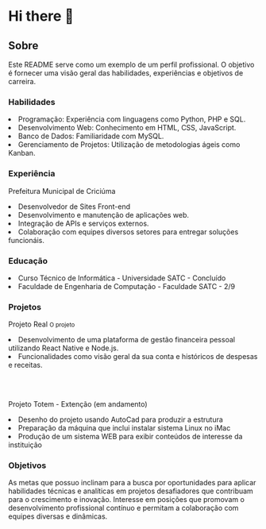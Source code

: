 # Hi there 👋

## Sobre
Este README serve como um exemplo de um perfil profissional. O objetivo é fornecer uma visão geral das habilidades, experiências e objetivos de carreira.

### Habilidades
<li>Programação: Experiência com linguagens como Python, PHP e SQL.</li>
<li>Desenvolvimento Web: Conhecimento em HTML, CSS, JavaScript.</li>
<li>Banco de Dados: Familiaridade com MySQL.</li>
<li>Gerenciamento de Projetos: Utilização de metodologias ágeis como Kanban.</li>

### Experiência
Prefeitura Municipal de Criciúma
<li>Desenvolvedor de Sites Front-end</li>
<li>Desenvolvimento e manutenção de aplicações web.</li>
<li>Integração de APIs e serviços externos.</li>
<li>Colaboração com equipes diversos setores para entregar soluções funcionáis.</li>
  
  
### Educação
<li>Curso Técnico de Informática - Universidade SATC - Concluído</li>
<li>Faculdade de Engenharia de Computação - Faculdade SATC - 2/9</li>
  
### Projetos
Projeto Real
<small>O projeto</small>
<li>Desenvolvimento de uma plataforma de gestão financeira pessoal utilizando React Native e Node.js.</li>
<li>Funcionalidades como visão geral da sua conta e históricos de despesas e receitas.</li>

<br><br>

Projeto Totem - Extenção (em andamento)
<li>Desenho do projeto usando AutoCad para produzir a estrutura</li>
<li>Preparação da máquina que inclui instalar sistema Linux no iMac</li>
<li>Produção de um sistema WEB para exibir conteúdos de interesse da instituição</li>
  
### Objetivos

As metas que possuo inclinam para a busca por oportunidades para aplicar habilidades técnicas e analíticas em projetos desafiadores que contribuam para o crescimento e inovação. Interesse em posições que promovam o desenvolvimento profissional contínuo e permitam a colaboração com equipes diversas e dinâmicas.

<!-- **daviChechetto/daviChechetto** is a ✨ _special_ ✨ repository because its `README.md` (this file) appears on your GitHub profile. 

- 🔭 I’m currently working on ...
- 🌱 I’m currently learning ...
- 👯 I’m looking to collaborate on ...
- 🤔 I’m looking for help with ...
- 💬 Ask me about ...
- 📫 How to reach me: ...
- 😄 Pronouns: ...
- ⚡ Fun fact: ...
-->
